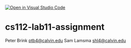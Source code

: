 [![Open in Visual Studio Code](https://classroom.github.com/assets/open-in-vscode-c66648af7eb3fe8bc4f294546bfd86ef473780cde1dea487d3c4ff354943c9ae.svg)](https://classroom.github.com/online_ide?assignment_repo_id=10661883&assignment_repo_type=AssignmentRepo)
# cs112-lab11-assignment
Peter Brink ptb4@calvin.edu
Sam Lamsma shl4@calvin.edu
